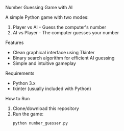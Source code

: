 Number Guessing Game with AI

A simple Python game with two modes:
1. Player vs AI - Guess the computer's number
2. AI vs Player - The computer guesses your number

 Features
- Clean graphical interface using Tkinter
- Binary search algorithm for efficient AI guessing
- Simple and intuitive gameplay

 Requirements
- Python 3.x
- tkinter (usually included with Python)

 How to Run
1. Clone/download this repository
2. Run the game:
   ```bash
   python number_guesser.py
